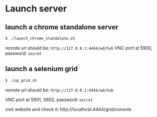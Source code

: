 
# Launch server

## launch a chrome standalone server
```bash
$ ./launch_chrome_standalone.sh
```
remote url should be: `http://127.0.0.1:4444/wd/hub`
VNC port at 5900, password: `secret`

## launch a selenium grid 
```bash
$ ./up_grid.sh
```
remote url should be: `http://127.0.0.1:4444/wd/hub`

VNC port at 5901, 5902, password: `secret`

visit website and check it:
http://localhost:4444/grid/console